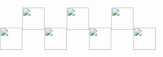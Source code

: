 <Meting server="netease"
        type="playlist"
        mid="5312894314"
        :lrc-type="3"
        fixed
	autoplay
	loop="all"
	order="random"
	preload="auto"
	list-folded
        mini />

<div style="width: 100%; height: 100%;">
    <div style="width: 600px; height: 100px; position: absolute; left: 0; bottom: -15px; z-index: 999">
        <div style="position: absolute; bottom: 21px; left: 0; z-index: 1; width: 100%">
            <img style="position: absolute; bottom: 58px; left: 0; z-index: 1; width: 50px; background-size: contain" src="https://github.com/dreamlixia/blog/blob/dev/docs/images/cat.jpg?raw=true" />
            <img style="position: absolute; bottom: 103px; left: 50px; z-index: 1; width: 50px; background-size: contain" src="https://github.com/dreamlixia/blog/blob/dev/docs/images/cat1.jpg?raw=true" />
            <img style="position: absolute; bottom: 58px; left: 100px; z-index: 1; width: 50px; background-size: contain" src="https://github.com/dreamlixia/blog/blob/dev/docs/images/cat3.jpg?raw=true" />
            <img style="position: absolute; bottom: 103px; left: 150px; z-index: 1; width: 50px; background-size: contain" src="https://github.com/dreamlixia/blog/blob/dev/docs/images/cat2.jpg?raw=true" />
            <img style="position: absolute; bottom: 58px; left: 200px; z-index: 1; width: 50px; background-size: contain" src="https://github.com/dreamlixia/blog/blob/dev/docs/images/cat4.jpg?raw=true" />
            <img style="position: absolute; bottom: 103px; left: 250px; z-index: 1; width: 50px; background-size: contain" src="https://github.com/dreamlixia/blog/blob/dev/docs/images/cat5.jpg?raw=true" />
            <img style="position: absolute; bottom: 58px; left:300px; z-index: 1; width: 50px; background-size: contain" src="https://github.com/dreamlixia/blog/blob/dev/docs/images/cat6.jpg?raw=true" />
        </div>
    </div>
</div>